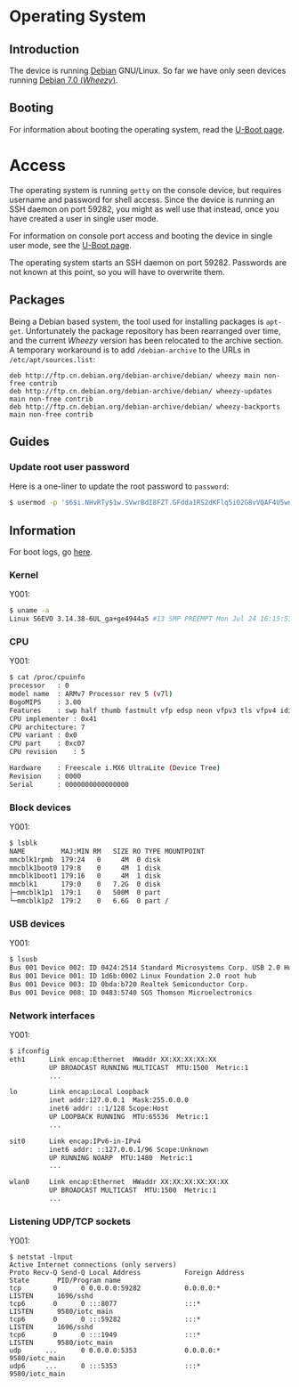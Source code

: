 # Operating System

## Introduction

The device is running [Debian](https://www.debian.org) GNU/Linux. So far we have only seen devices running [Debian 7.0 (*Wheezy*)](https://wiki.debian.org/DebianWheezy).

## Booting

For information about booting the operating system, read the [U-Boot page](UBoot.md).

# Access

The operating system is running `getty` on the console device, but requires username and password for shell access. Since the device is running an SSH daemon on port 59282, you might as well use that instead, once you have created a user in single user mode.

For information on console port access and booting the device in single user mode, see the [U-Boot page](UBoot.md).

The operating system starts an SSH daemon on port 59282. Passwords are not known at this point, so you will have to overwrite them.

## Packages

Being a Debian based system, the tool used for installing packages is `apt-get`.
Unfortunately the package repository has been rearranged over time, and the current *Wheezy* version has been relocated to the archive section. A temporary workaround is to add `/debian-archive` to the URLs in `/etc/apt/sources.list`:

```
deb http://ftp.cn.debian.org/debian-archive/debian/ wheezy main non-free contrib
deb http://ftp.cn.debian.org/debian-archive/debian/ wheezy-updates main non-free contrib
deb http://ftp.cn.debian.org/debian-archive/debian/ wheezy-backports main non-free contrib
```

## Guides

### Update root user password

Here is a one-liner to update the root password to `password`:
```bash
$ usermod -p '$6$i.NHvRTy$1w.SVwrBdI8FZT.GFdda1RS2dKFlq5iO2G8vVQAF4U5wnkMw35LQWqo1uEGo3GJhWw44.QoZsf2kf1fwzodMW/' root
```

## Information

For boot logs, go [here](Bootlogs).

### Kernel

Y001:
```bash
$ uname -a
Linux S6EVO 3.14.38-6UL_ga+ge4944a5 #13 SMP PREEMPT Mon Jul 24 16:15:51 CST 2017 armv7l GNU/Linux
```

### CPU

Y001:
```bash
$ cat /proc/cpuinfo
processor	: 0
model name	: ARMv7 Processor rev 5 (v7l)
BogoMIPS	: 3.00
Features	: swp half thumb fastmult vfp edsp neon vfpv3 tls vfpv4 idiva idivt vfpd32 lpae 
CPU implementer	: 0x41
CPU architecture: 7
CPU variant	: 0x0
CPU part	: 0xc07
CPU revision	: 5

Hardware	: Freescale i.MX6 UltraLite (Device Tree)
Revision	: 0000
Serial		: 0000000000000000
```

### Block devices

Y001:
```bash
$ lsblk
NAME         MAJ:MIN RM   SIZE RO TYPE MOUNTPOINT
mmcblk1rpmb  179:24   0     4M  0 disk 
mmcblk1boot0 179:8    0     4M  1 disk 
mmcblk1boot1 179:16   0     4M  1 disk 
mmcblk1      179:0    0   7.2G  0 disk 
├─mmcblk1p1  179:1    0   500M  0 part 
└─mmcblk1p2  179:2    0   6.6G  0 part /
```

### USB devices

Y001:
```bash
$ lsusb
Bus 001 Device 002: ID 0424:2514 Standard Microsystems Corp. USB 2.0 Hub
Bus 001 Device 001: ID 1d6b:0002 Linux Foundation 2.0 root hub
Bus 001 Device 003: ID 0bda:b720 Realtek Semiconductor Corp. 
Bus 001 Device 008: ID 0483:5740 SGS Thomson Microelectronics 
```

### Network interfaces

Y001:
```bash
$ ifconfig
eth1      Link encap:Ethernet  HWaddr XX:XX:XX:XX:XX
          UP BROADCAST RUNNING MULTICAST  MTU:1500  Metric:1
          ...

lo        Link encap:Local Loopback  
          inet addr:127.0.0.1  Mask:255.0.0.0
          inet6 addr: ::1/128 Scope:Host
          UP LOOPBACK RUNNING  MTU:65536  Metric:1
          ...

sit0      Link encap:IPv6-in-IPv4  
          inet6 addr: ::127.0.0.1/96 Scope:Unknown
          UP RUNNING NOARP  MTU:1480  Metric:1
          ...

wlan0     Link encap:Ethernet  HWaddr XX:XX:XX:XX:XX:XX
          UP BROADCAST MULTICAST  MTU:1500  Metric:1
          ...
```

### Listening UDP/TCP sockets

Y001:
```
$ netstat -lnput
Active Internet connections (only servers)
Proto Recv-Q Send-Q Local Address           Foreign Address         State       PID/Program name
tcp        0      0 0.0.0.0:59282           0.0.0.0:*               LISTEN      1696/sshd       
tcp6       0      0 :::8077                 :::*                    LISTEN      9580/iotc_main  
tcp6       0      0 :::59282                :::*                    LISTEN      1696/sshd       
tcp6       0      0 :::1949                 :::*                    LISTEN      9580/iotc_main  
udp      ...      0 0.0.0.0:5353            0.0.0.0:*                           9580/iotc_main  
udp6     ...      0 :::5353                 :::*                                9580/iotc_main  
```
